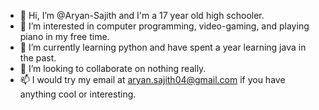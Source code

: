 - 👋 Hi, I’m @Aryan-Sajith and I'm a 17 year old high schooler.
- 👀 I’m interested in computer programming, video-gaming, and playing piano in my free time.
- 🌱 I’m currently learning python and have spent a year learning java in the past.
- 💞️ I’m looking to collaborate on nothing really.
- 📫 I would try my email at aryan.sajith04@gmail.com if you have anything cool or interesting.

<!---
Aryan-Sajith/Aryan-Sajith is a ✨ special ✨ repository because its `README.md` (this file) appears on your GitHub profile.
You can click the Preview link to take a look at your changes.
--->
